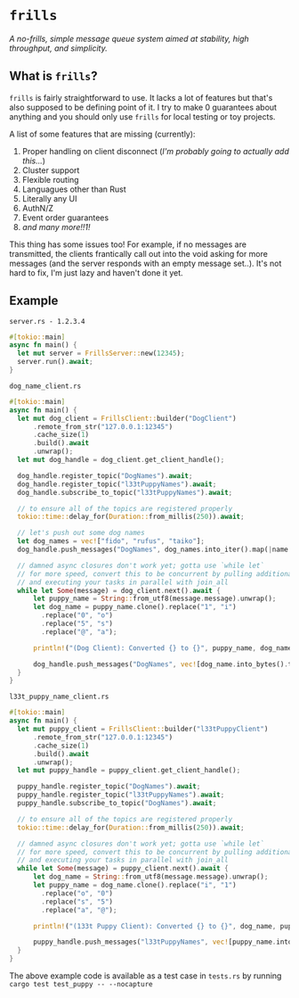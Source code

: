 # `frills`
*A no-frills, simple message queue system aimed at stability, high throughput, and simplicity.*

## What is `frills`?
`frills` is fairly straightforward to use. It lacks a lot of features but that's also supposed to be defining point of it. I try to make 0 guarantees about anything and you should only use `frills` for local testing or toy projects.

A list of some features that are missing (currently):

1. Proper handling on client disconnect (_I'm probably going to actually add this..._)
2. Cluster support
3. Flexible routing
4. Languagues other than Rust
5. Literally any UI
6. AuthN/Z
7. Event order guarantees
8. _and many more!!1!_

This thing has some issues too! For example, if no messages are transmitted, the clients frantically call out into the void asking for more messages (and the server responds with an empty message set..). It's not hard to fix, I'm just lazy and haven't done it yet. 

## Example
`server.rs - 1.2.3.4`
```rust
#[tokio::main]
async fn main() {
  let mut server = FrillsServer::new(12345);
  server.run().await;
}
```

`dog_name_client.rs`
```rust
#[tokio::main]
async fn main() {
  let mut dog_client = FrillsClient::builder("DogClient")
      .remote_from_str("127.0.0.1:12345")
      .cache_size(1)
      .build().await
      .unwrap();
  let mut dog_handle = dog_client.get_client_handle();

  dog_handle.register_topic("DogNames").await;
  dog_handle.register_topic("l33tPuppyNames").await;
  dog_handle.subscribe_to_topic("l33tPuppyNames").await;

  // to ensure all of the topics are registered properly
  tokio::time::delay_for(Duration::from_millis(250)).await;

  // let's push out some dog names
  let dog_names = vec!["fido", "rufus", "taiko"];
  dog_handle.push_messages("DogNames", dog_names.into_iter().map(|name| name.as_bytes().to_vec()).collect()).await;

  // damned async closures don't work yet; gotta use `while let`
  // for more speed, convert this to be concurrent by pulling additional messages
  // and executing your tasks in parallel with join_all
  while let Some(message) = dog_client.next().await {
      let puppy_name = String::from_utf8(message.message).unwrap();
      let dog_name = puppy_name.clone().replace("1", "i")
        .replace("0", "o")
        .replace("5", "s")
        .replace("@", "a");

      println!("(Dog Client): Converted {} to {}", puppy_name, dog_name);

      dog_handle.push_messages("DogNames", vec![dog_name.into_bytes().to_vec()]).await
  }
}
```

`l33t_puppy_name_client.rs`
```rust
#[tokio::main]
async fn main() {
  let mut puppy_client = FrillsClient::builder("l33tPuppyClient")
      .remote_from_str("127.0.0.1:12345")
      .cache_size(1)
      .build().await
      .unwrap();
  let mut puppy_handle = puppy_client.get_client_handle();

  puppy_handle.register_topic("DogNames").await;
  puppy_handle.register_topic("l33tPuppyNames").await;
  puppy_handle.subscribe_to_topic("DogNames").await;

  // to ensure all of the topics are registered properly
  tokio::time::delay_for(Duration::from_millis(250)).await;

  // damned async closures don't work yet; gotta use `while let`
  // for more speed, convert this to be concurrent by pulling additional messages
  // and executing your tasks in parallel with join_all
  while let Some(message) = puppy_client.next().await {
      let dog_name = String::from_utf8(message.message).unwrap();
      let puppy_name = dog_name.clone().replace("i", "1")
        .replace("o", "0")
        .replace("s", "5")
        .replace("a", "@");

      println!("(133t Puppy Client): Converted {} to {}", dog_name, puppy_name);

      puppy_handle.push_messages("l33tPuppyNames", vec![puppy_name.into_bytes().to_vec()]).await
  }
}
```

The above example code is available as a test case in `tests.rs` by running `cargo test test_puppy -- --nocapture`
